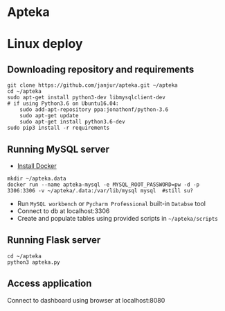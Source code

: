 # Apteka

# Linux deploy

## Downloading repository and requirements

```
git clone https://github.com/janjur/apteka.git ~/apteka
cd ~/apteka
sudo apt-get install python3-dev libmysqlclient-dev
# if using Python3.6 on Ubuntu16.04:
    sudo add-apt-repository ppa:jonathonf/python-3.6
    sudo apt-get update
    sudo apt-get install python3.6-dev
sudo pip3 install -r requirements
```

## Running MySQL server

* [Install Docker](https://docs.docker.com/engine/installation/linux/docker-ce/ubuntu/)
```
mkdir ~/apteka.data
docker run --name apteka-mysql -e MYSQL_ROOT_PASSWORD=pw -d -p 3306:3306 -v ~/apteka/.data:/var/lib/mysql mysql  #still su?
```
* Run `MySQL workbench` or `Pycharm Professional` built-in `Databse` tool
* Connect to db at localhost:3306 
* Create and populate tables using provided scripts in `~/apteka/scripts`

## Running Flask server

```
cd ~/apteka
python3 apteka.py
```

## Access application

Connect to dashboard using browser at localhost:8080
